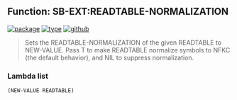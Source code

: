 ## Function: SB-EXT:READTABLE-NORMALIZATION
[![package](https://img.shields.io/badge/Package-SB--EXT-5f9ea0.svg?style=social&colorA=999999)](../) [![type](https://img.shields.io/badge/Type-Function-5f9ea0.svg?style=social&colorA=999999)](../#function) [![github](https://img.shields.io/badge/GitHub-View_the_source-5f9ea0.svg?style=social&colorA=999999&logo=github)](https://github.com/sbcl/sbcl/blob/master/src/code/reader.lisp/) 

> Sets the READTABLE-NORMALIZATION of the given READTABLE to NEW-VALUE.
> Pass T to make READTABLE normalize symbols to NFKC (the default behavior),
> and NIL to suppress normalization.

### Lambda list
```
(NEW-VALUE READTABLE)
```
